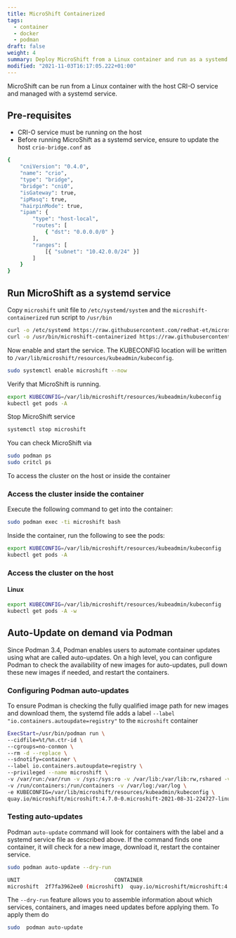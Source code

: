 ```yaml
---
title: MicroShift Containerized
tags:
  - container
  - docker
  - podman
draft: false
weight: 4
summary: Deploy MicroShift from a Linux container and run as a systemd service.
modified: "2021-11-03T16:17:05.222+01:00"
---
```


MicroShift can be run from a Linux container with the host CRI-O service and managed with a systemd service.

## Pre-requisites

- CRI-O service must be running on the host
- Before running MicroShift as a systemd service, ensure to update the host `crio-bridge.conf` as

```bash
{
    "cniVersion": "0.4.0",
    "name": "crio",
    "type": "bridge",
    "bridge": "cni0",
    "isGateway": true,
    "ipMasq": true,
    "hairpinMode": true,
    "ipam": {
        "type": "host-local",
        "routes": [
            { "dst": "0.0.0.0/0" }
        ],
        "ranges": [
            [{ "subnet": "10.42.0.0/24" }]
        ]
    }
}
```

## Run MicroShift as a systemd service

Copy `microshift` unit file to `/etc/systemd/system` and the `microshift-containerized` run script to `/usr/bin`

```bash
curl -o /etc/systemd https://raw.githubusercontent.com/redhat-et/microshift/main/packaging/systemd/microshift
curl -o /usr/bin/microshift-containerized https://raw.githubusercontent.com/redhat-et/microshift/main/packaging/systemd/microshift-containerized
```

Now enable and start the service. The KUBECONFIG location will be written to `/var/lib/microshift/resources/kubeadmin/kubeconfig`.

```bash
sudo systemctl enable microshift --now
```

Verify that MicroShift is running.

```sh
export KUBECONFIG=/var/lib/microshift/resources/kubeadmin/kubeconfig
kubectl get pods -A
```

Stop MicroShift service

```bash
systemctl stop microshift
```

You can check MicroShift via

```bash
sudo podman ps
sudo critcl ps
```

To access the cluster on the host or inside the container

### Access the cluster inside the container

Execute the following command to get into the container:

```bash
sudo podman exec -ti microshift bash
```

Inside the container, run the following to see the pods:

```bash
export KUBECONFIG=/var/lib/microshift/resources/kubeadmin/kubeconfig
kubectl get pods -A
```

### Access the cluster on the host

#### Linux

```bash
export KUBECONFIG=/var/lib/microshift/resources/kubeadmin/kubeconfig
kubectl get pods -A -w
```

## Auto-Update on demand via Podman

Since Podman 3.4, Podman enables users to automate container updates using what are called auto-updates. On a high level, you can configure Podman to check the availability of new images for auto-updates, pull down these new images if needed, and restart the containers.

### Configuring Podman auto-updates

To ensure Podman is checking the fully qualified image path for new images and download them, the systemd file adds a label `--label "io.containers.autoupdate=registry"` to the `microshift` container

```bash
ExecStart=/usr/bin/podman run \
--cidfile=%t/%n.ctr-id \
--cgroups=no-conmon \
--rm -d --replace \
--sdnotify=container \
--label io.containers.autoupdate=registry \
--privileged --name microshift \
-v /var/run:/var/run -v /sys:/sys:ro -v /var/lib:/var/lib:rw,rshared -v /lib/modules:/lib/modules -v /etc:/etc\
-v /run/containers:/run/containers -v /var/log:/var/log \
-e KUBECONFIG=/var/lib/microshift/resources/kubeadmin/kubeconfig \
quay.io/microshift/microshift:4.7.0-0.microshift-2021-08-31-224727-linux-amd64
```

### Testing auto-updates

Podman `auto-update` command will look for containers with the label and a systemd service file as described above. If the command finds one container, it will check for a new image, download it, restart the container service.

```bash
sudo podman auto-update --dry-run

UNIT                              CONTAINER                                IMAGE                                                                           POLICY      UPDATED
microshift  2f7fa3962ee0 (microshift)  quay.io/microshift/microshift:4.7.0-0.microshift-2021-08-31-224727-linux-amd64  registry    false

```

The `--dry-run` feature allows you to assemble information about which services, containers, and images need updates before applying them. To apply them do

```bash
sudo  podman auto-update
```
